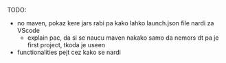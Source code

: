 TODO:
- no maven, pokaz kere jars rabi pa kako lahko launch.json file nardi za VScode
  - explain pac, da si se naucu maven nakako samo da nemors dt pa je first project, tkoda je useen
- functionalities pejt cez kako se nardi